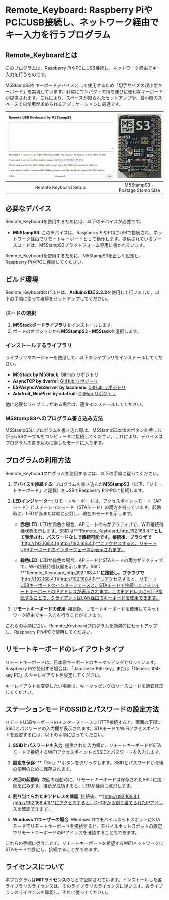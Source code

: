 # Remote_Keyboard: Raspberry PiやPCにUSB接続し、ネットワーク経由でキー入力を行うプログラム


## Remote_Keyboardとは

このプログラムは、Raspberry PiやPCにUSB接続し、ネットワーク経由でキー入力を行うものです。

M5StampS3をキーボードデバイスとして使用するため「切手サイズの超小型キーボード」を実現しています。非常にコンパクトで持ち運びに便利なキーボードが提供されます。これにより、スペースが限られたセットアップや、最小限のスペースでの使用が求められるアプリケーションに最適です。

| ![Remote Keyboard](img/RemoteKeyboard.jpg) | ![M5StampS3](img/M5StampS3.jpg) |
|:------------------------------------------:|:-------------------------------:|
| Remote Keyboard Setup                      | M5StampS3 - Postage Stamp Size  |

## 必要なデバイス

Remote_Keyboardを使用するためには、以下のデバイスが必要です。

- **M5StampS3**: このデバイスは、Raspberry PiやPCにUSBで接続され、ネットワーク経由でリモートキーボードとして動作します。提供されているソースコードは、M5StampS3プラットフォーム専用に書かれています。

Remote_Keyboardを使用するために、M5StampS3を正しく設定し、Raspberry PiやPCに接続してください。

## ビルド環境

Remote_Keyboardのビルドは、**Arduino IDE 2.3.2**を使用して行いました。以下の手順に従って環境をセットアップしてください。

### ボードの選択

1. **M5Stackボードライブラリ**をインストールします。
2. ボードのオプションから**M5StampS3 - M5Stack**を選択します。

### インストールするライブラリ

ライブラリマネージャーを使用して、以下のライブラリをインストールしてください。

- **M5Stack by M5Stack**: [GitHub リポジトリ](https://github.com/m5stack/m5stack)
- **AsyncTCP by dvarrel**: [GitHub リポジトリ](https://github.com/dvarrel/AsyncTCP)
- **ESPAsyncWebServer by lacamera**: [GitHub リポジトリ](https://github.com/lacamera/ESPAsyncWebServer)
- **Adafruit_NeoPixel by adafruit**: [GitHub リポジトリ](https://github.com/adafruit/Adafruit_NeoPixel)

他に必要なライブラリがある場合は、適宜インストールしてください。

### M5StampS3へのプログラム書き込み方法

M5StampS3にプログラムを書き込む際は、M5StampS3本体のボタンを押しながらUSBケーブルをコンピュータに接続してください。これにより、デバイスはプログラムの書き込みに適したモードに入ります。

## プログラムの利用方法

Remote_Keyboardプログラムを使用するには、以下の手順に従ってください。

1. **デバイスを接続する**: プログラムを書き込んだ**M5StampS3**（以下、「リモートキーボード」と記載）をUSBでRaspberry PiやPCに接続します。

2. **LEDインジケーター**: リモートキーボードは、アクセスポイントモード（APモード）とステーションモード（STAモード）の両方を持っています。起動時に、LEDが赤または緑に点灯し、現在のモードを示します。

   - **赤色LED**: LEDが赤色の場合、APモードのみがアクティブで、WiFi接続待機状態を示します。SSIDは**"Remote_Keyboard_http_192.168.4.1"**として表示され、パスワードなしで接続可能です。接続後、ブラウザで**[http://192.168.4.1](http://192.168.4.1)**にアクセスすると、リモートUSBキーボードのインターフェースが表示されます。

   - **緑色LED**: LEDが緑色の場合、APモードとSTAモードの両方がアクティブで、WiFi接続待機状態を示します。SSID **"Remote_Keyboard_http_192.168.4.1"**に接続し、ブラウザで**[http://192.168.4.1](http://192.168.4.1)**にアクセスすると、リモートUSBキーボードのインターフェースと、STAモードで接続しているリモートキーボードのIPアドレスが表示されます。このIPアドレスにHTTP接続することで、クライアントはLAN経由でキーボードを使用できます。

3. **リモートキーボードの使用**: 接続後、リモートキーボードを使用してネットワーク経由でキー入力を行うことができます。

これらの手順に従い、Remote_Keyboardプログラムを効果的にセットアップし、Raspberry PiやPCで使用してください。

## リモートキーボードのレイアウトタイプ

リモートキーボードは、日本語キーボードのキーマッピングとなっています。Raspberry Piで使用する場合は、「Japanese 106-key」または「Generic 104-key PC」のキーレイアウトを設定してください。

キーレイアウトを変更したい場合は、キーマッピングのソースコードを適宜修正してください。

## ステーションモードのSSIDとパスワードの設定方法

リモートUSBキーボードのインターフェースにHTTP接続すると、画面の下部にSSIDとパスワードの入力欄が表示されます。STAモードでWiFiアクセスポイントを設定するには、以下の手順に従ってください。

1. **SSIDとパスワードを入力**: 提供された入力欄に、リモートキーボードがSTAモードで接続するWiFiアクセスポイントのSSIDとパスワードを入力します。

2. **設定を保存**: **「Set」**ボタンをクリックします。SSIDとパスワードが今後の使用のために保存されます。

3. **次回の起動時**: 次回の起動時に、リモートキーボードは保存されたSSIDに接続を試みます。接続が成功すると、LEDが緑色に点灯します。

4. **割り当てられたIPアドレスを確認**: 接続後、**[http://192.168.4.1](http://192.168.4.1)**にアクセスすると、DHCPから割り当てられたIPアドレスを確認できます。

5. **Windows 11ユーザーの場合**: Windows 11でモバイルホットスポットにSTAモードでリモートキーボードを接続すると、モバイルホットスポットの設定でリモートキーボードのIPアドレスを確認することもできます。

これらの手順に従うことで、リモートキーボードを希望するWiFiネットワークにSTAモードで設定し、接続することができます。

## ライセンスについて

本プログラムは**MITライセンス**のもとで公開されています。インストールした各ライブラリのライセンスは、そのライブラリのライセンスに従います。各ライブラリのライセンスを確認し、それに従ってください。
